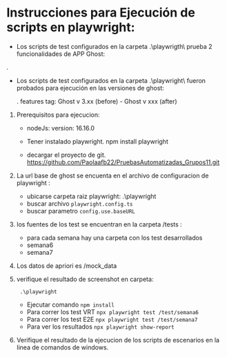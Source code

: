 # Instrucciones para Ejecución de scripts en playwright:

 - Los scripts de test configurados en la carpeta .\playwrigth\ prueba 2 funcionalidades de APP Ghost:
   
    

.

 -  Los scripts de test configurados en la carpeta .\playwright\ fueron probados para ejecución 
    en las versiones de ghost:

      . features tag: Ghost v 3.xx (before) - Ghost v xxx (after)


1. Prerequisitos para ejecucion: 

   * nodeJs: version: 16.16.0

   * Tener instalado   playwright.
      npm install playwright

   * decargar el proyecto de git.
      https://github.com/Paolaafb22/PruebasAutomatizadas_Grupos11.git
   

2.  La url base de ghost se encuenta en el archivo de configuracion de playwright :

    * ubicarse carpeta raiz  playwright: .\playwright
    * buscar archivo `playwright.config.ts`
    * buscar parametro `config.use.baseURL`
    

2.  los fuentes de los test se encuentran en la carpeta /tests :

    * para cada semana hay una carpeta con los test desarrollados
    * semana6
    * semana7
 
3. Los datos de apriori es /mock_data

4. verifique el resultado de screenshot en carpeta:  
   
        .\playwright
      * Ejecutar comando  `npm install`
      * Para correr los test VRT `npx playwright test /test/semana6`
      * Para correr los test E2E `npx playwright test /test/semana7`
      * Para ver  los resultados `npx playwright show-report`
      
4. Verifique el resultado de la ejecucion de los scripts de escenarios en la linea de comandos de windows.

